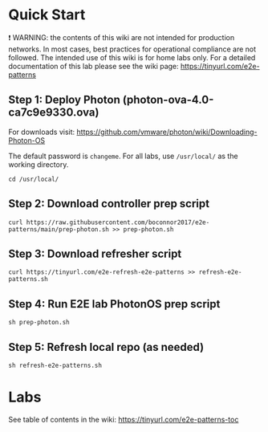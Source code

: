 # Quick Start
❗ WARNING: the contents of this wiki are not intended for production networks. In most cases, best practices for operational compliance are not followed. The intended use of this wiki is for home labs only. For a detailed documentation of this lab please see the wiki page: https://tinyurl.com/e2e-patterns

## Step 1: Deploy Photon (photon-ova-4.0-ca7c9e9330.ova)
For downloads visit: https://github.com/vmware/photon/wiki/Downloading-Photon-OS 

The default password is `changeme`. For all labs, use `/usr/local/` as the working directory.
```
cd /usr/local/
```

## Step 2: Download controller prep script 
```
curl https://raw.githubusercontent.com/boconnor2017/e2e-patterns/main/prep-photon.sh >> prep-photon.sh
```

## Step 3: Download refresher script
```
curl https://tinyurl.com/e2e-refresh-e2e-patterns >> refresh-e2e-patterns.sh
```

## Step 4: Run E2E lab PhotonOS prep script
```
sh prep-photon.sh
```

## Step 5: Refresh local repo (as needed)
```
sh refresh-e2e-patterns.sh
```

# Labs
See table of contents in the wiki: https://tinyurl.com/e2e-patterns-toc

